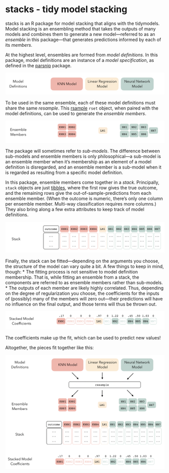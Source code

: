 
<!-- [![Codecov test coverage](https://codecov.io/gh/simonpcouch/stacks/branch/main/graph/badge.svg)](https://codecov.io/gh/simonpcouch/stacks?branch=main)  -->

<!-- [![R build status](https://github.com/simonpcouch/stacks/workflows/R-CMD-check/badge.svg)](https://github.com/simonpcouch/stacks/actions) -->

# stacks - tidy model stacking

stacks is an R package for model stacking that aligns with the
tidymodels. Model stacking is an ensembling method that takes the
outputs of many models and combines them to generate a new
model—referred to as an *ensemble* in this package—that generates
predictions informed by each of its *members*.

At the highest level, ensembles are formed from *model definitions*. In
this package, model definitions are an instance of a *model
specification*, as defined in the
[parsnip](https://parsnip.tidymodels.org/) package.

![](inst/figs/level1.png)

To be used in the same ensemble, each of these model definitions must
share the same *resample*. This
[rsample](https://rsample.tidymodels.org/) `rset` object, when paired
with the model definitions, can be used to generate the *ensemble
members*.

![](inst/figs/level2.png)

The package will sometimes refer to *sub-models*. The difference between
sub-models and ensemble members is only philosophical—a sub-model is an
ensemble member when it’s membership as an element of a model definition
is disregarded, and an ensemble member is a sub-model when it is
regarded as resulting from a specific model definition.

In this package, ensemble members come together in a *stack*.
Principally, `stack` objects are just
[tibbles](https://tibble.tidyverse.org/), where the first row gives the
true outcome, and the remaining rows give the out-of-sample-predictions
from each ensemble member. (When the outcome is numeric, there’s only
one column per ensemble member. Multi-way classification requires more
columns.) They also bring along a few extra attributes to keep track of
model definitions.

![](inst/figs/level3.png)

Finally, the stack can be fitted—depending on the arguments you choose,
the structure of the model can vary quite a bit. A few things to keep in
mind, though: \* The fitting process is not sensitive to model
definition membership. That is, while fitting an ensemble from a stack,
the components are referred to as ensemble members rather than
sub-models. \* The outputs of each member are likely highly correlated.
Thus, depending on the degree of regularization you choose, the
coefficients for the inputs of (possibly) many of the members will zero
out—their predictions will have no influence on the final output, and
those terms will thus be thrown out.

![](inst/figs/level4.png)

The coefficients make up the fit, which can be used to predict new
values\!

Altogether, the pieces fit together like this:

![](inst/figs/diagram.png)
